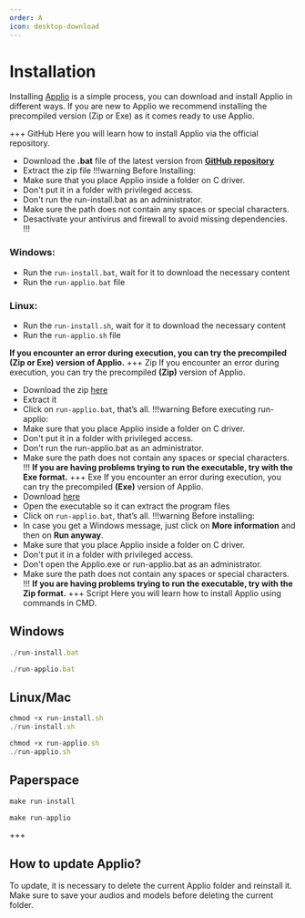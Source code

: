 ```yaml
---
order: A
icon: desktop-download
---
```


# Installation

Installing [Applio](https://docs.applio.org/beginners/frequent-doubts/#what-is-applio-and-where-can-i-use-it) is a simple process, you can download and install Applio in different ways. If you are new to Applio we recommend installing the precompiled version (Zip or Exe) as it comes ready to use Applio.

+++ GitHub
Here you will learn how to install Applio via the official repository.
- Download the **.bat** file of the latest version from **[GitHub repository](https://github.com/IAHispano/Applio/releases)**
- Extract the zip file
!!!warning Before Installing:
- Make sure that you place Applio inside a folder on C driver.
- Don't put it in a folder with privileged access.
- Don't run the run-install.bat as an administrator.
- Make sure the path does not contain any spaces or special characters.
- Desactivate your antivirus and firewall to avoid missing dependencies.
!!!
### Windows:
- Run the `run-install.bat`, wait for it to download the necessary content
- Run the `run-applio.bat` file
### Linux:
- Run the `run-install.sh`, wait for it to download the necessary content
- Run the `run-applio.sh` file

**If you encounter an error during execution, you can try the precompiled (Zip or Exe) version of Applio.**
+++ Zip
If you encounter an error during execution, you can try the precompiled **(Zip)** version of Applio. 
- Download the zip [here](https://huggingface.co/IAHispano/Applio/resolve/main/Compiled/ApplioV3.1.0.zip?download=true) 
- Extract it 
- Click on `run-applio.bat`, that’s all.
!!!warning Before executing run-applio:
- Make sure that you place Applio inside a folder on C driver.
- Don't put it in a folder with privileged access.
- Don't run the run-applio.bat as an administrator.
- Make sure the path does not contain any spaces or special characters.
!!!
**If you are having problems trying to run the executable, try with the Exe format.**
+++ Exe
If you encounter an error during execution, you can try the precompiled **(Exe)** version of Applio. 
- Download [here](https://huggingface.co/IAHispano/Applio/resolve/main/Compiled/ApplioV3.1.0.exe)
- Open the executable so it can extract the program files
- Click on `run-applio.bat`, that’s all.
!!!warning Before installing:
- In case you get a Windows message, just click on **More information** and then on **Run anyway**.
- Make sure that you place Applio inside a folder on C driver.
- Don't put it in a folder with privileged access.
- Don't open the Applio.exe or run-applio.bat as an administrator.
- Make sure the path does not contain any spaces or special characters.
!!!
**If you are having problems trying to run the executable, try with the Zip format.**
+++ Script
Here you will learn how to install Applio using commands in CMD.
## Windows
``` js
./run-install.bat
```
``` js
./run-applio.bat
```
## Linux/Mac
``` js
chmod +x run-install.sh
./run-install.sh
```
``` js
chmod +x run-applio.sh
./run-applio.sh
```
## Paperspace
``` js
make run-install
```
``` js
make run-applio
```
+++ 

## How to update Applio?
To update, it is necessary to delete the current Applio folder and reinstall it. Make sure to save your audios and models before deleting the current folder.
